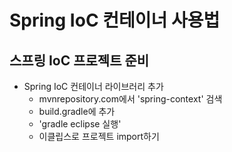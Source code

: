 # Spring IoC 컨테이너 사용법

## 스프링 IoC 프로젝트 준비
- Spring IoC 컨테이너 라이브러리 추가
    - mvnrepository.com에서 'spring-context' 검색
    - build.gradle에 추가
    - 'gradle eclipse 실행'
    - 이클립스로 프로젝트 import하기